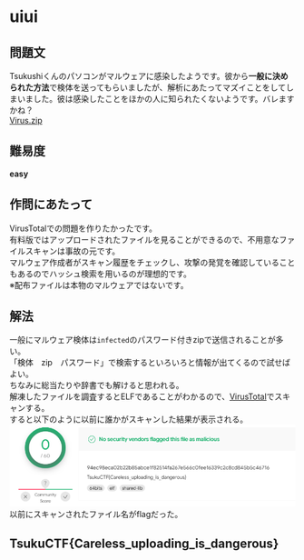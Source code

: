 # uiui

## 問題文
Tsukushiくんのパソコンがマルウェアに感染したようです。彼から**一般に決められた方法**で検体を送ってもらいましたが、解析にあたってマズイことをしてしまいました。彼は感染したことをほかの人に知られたくないようです。バレますかね？  
[Virus.zip](files/Virus.zip)  

## 難易度
**easy**  

## 作問にあたって
VirusTotalでの問題を作りたかったです。  
有料版ではアップロードされたファイルを見ることができるので、不用意なファイルスキャンは事故の元です。  
マルウェア作成者がスキャン履歴をチェックし、攻撃の発覚を確認していることもあるのでハッシュ検索を用いるのが理想的です。  
※配布ファイルは本物のマルウェアではないです。  

## 解法
一般にマルウェア検体は`infected`のパスワード付きzipで送信されることが多い。  
「検体　zip　パスワード」で検索するといろいろと情報が出てくるので試せばよい。  
ちなみに総当たりや辞書でも解けると思われる。  
解凍したファイルを調査するとELFであることがわかるので、[VirusTotal](https://www.virustotal.com)でスキャンする。  
すると以下のように以前に誰かがスキャンした結果が表示される。  
![images/image1.png](images/image1.png)  
以前にスキャンされたファイル名がflagだった。  

## TsukuCTF{Careless_uploading_is_dangerous}
